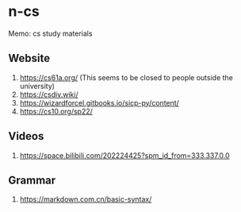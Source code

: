 # n-cs
Memo: cs study materials

## Website
1. https://cs61a.org/ (This seems to be closed to people outside the university)
2. https://csdiy.wiki/
3. https://wizardforcel.gitbooks.io/sicp-py/content/
4. https://cs10.org/sp22/

## Videos
1. https://space.bilibili.com/202224425?spm_id_from=333.337.0.0

## Grammar
1. https://markdown.com.cn/basic-syntax/
